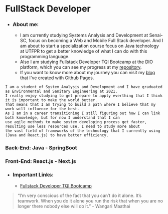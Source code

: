 # FullStack Developer
   - ### About me:
     - I am currently studying Systems Analysis and Development at Senai-SC, focus on becoming a Web and Mobile Full Stack developer. And I am about to start a specialization course focus on Java technology at UTFPR to get a better knowledge of what I can do with this programming language.  
     - Also I am studying Fullstack Developer TQI Bootcamp at the DIO platform, which you can see my progress at my [repository](repository).  
     - If you want to know more about my journey you can visit my [blog](https://moura196.github.io/Moura196/) that I've created with Github Pages.
    
    
    I am a student of System Analysis and Development and I have graduated as Environmental and Sanitary Engineering at 2021.  
    I really enjoy studying to get prepare to apply everthing that I think it is important to make the world better.  
    That means that I am trying to build a path where I believe that my work will influence for the best.  
    As I am in a career transitioning I still figuring out how I can link both knowledge, but for now I understand that I can  
    use agile methods to make system developing process get faster, resulting use less resources use. I need to study more about  
    the vast field of frameworks of the technology that I currently using (Java and React.js) to have better efficiency.
   
### Back-End: Java - SpringBoot  
### Front-End: React.js - Next.js
   - ### Important Links:
     - <a name="repository" href="https://github.com/Moura196/dio-desafio-github">Fullstack Developer TQI Bootcamp<a>

> “I’m very conscious of the fact that you can’t do it alone. It’s teamwork. When you do it alone you run the risk that when you are no longer there nobody else will do it.” - Wangari Maathai

<!-- 
Structure of my readme:
   - About me: your work and interests
   - Skills
   - Tools
   - Contributions you're proud of, and context about those contributions
   - Guidance for getting help in communities where you're involved

<details open>

<summary>Tips for collapsed sections</summary>

### You can add a header

You can add text within a collapsed section.

You can add an image or a code block, too.

```ruby
   puts "Hello World"
```

</details> -->
